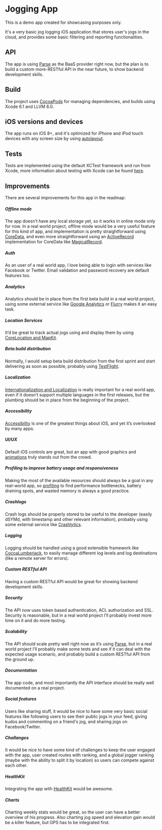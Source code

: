 # Jogging App

This is a demo app created for showcasing purposes only.

It's a very basic jog logging iOS application that stores user's jogs in the cloud, and provides some basic filtering and reporting functionalities.


## API

The app is using [Parse](https://www.parse.com) as the BaaS provider right now, but the plan is to build a custom more-RESTful API in the near future, to show backend development skills.


## Build

The project uses [CocoaPods](http://cocoapods.org) for managing dependencies, and builds using Xcode 6.1 and LLVM 6.0.


## iOS versions and devices

The app runs on iOS 8+, and it's optimized for iPhone and iPod touch devices with any screen size by using [autolayout](https://developer.apple.com/library/ios/documentation/UserExperience/Conceptual/AutolayoutPG/Introduction/Introduction.html).



## Tests

Tests are implemented using the default XCTest framework and run from Xcode, more information about testing with Xcode can be found [here](https://developer.apple.com/library/ios/documentation/DeveloperTools/Conceptual/testing_with_xcode/Introduction/Introduction.html#//apple_ref/doc/uid/TP40014132-CH1-SW1).


## Improvements

There are several improvements for this app in the readmap:

##### Offline mode

The app doesn’t have any local storage yet, so it works in online mode only for now.
In a real world project, offline mode would be a very useful feature for this kind of app, and implementation is pretty straightforward using [CoreData](https://developer.apple.com/library/mac/documentation/Cocoa/Conceptual/CoreData/cdProgrammingGuide.html), and even more straightforward using an [ActiveRecord](http://www.martinfowler.com/eaaCatalog/activeRecord.html) implementation for CoreData like [MagicalRecord](https://github.com/magicalpanda/MagicalRecord).

##### Auth

As an user of a real world app, I love being able to login with services like Facebook or Twitter. Email validation and password recovery are default features too.

##### Analytics

Analytics should be in place from the first beta build in a real world project, using some external service like [Google Analytics](https://developers.google.com/analytics/devguides/collection/ios/v3/) or [Flurry](http://www.flurry.com/solutions/analytics) makes it an easy task.


##### Location Services

It’d be great to track actual jogs using and display them by using  [CoreLocation and MapKit](https://developer.apple.com/library/ios/documentation/UserExperience/Conceptual/LocationAwarenessPG/Introduction/Introduction.html#//apple_ref/doc/uid/TP40009497-CH1-SW1).

##### Beta build distribution

Normally, I would setup beta build distribution from the first sprint and start delivering as soon as possible, probably using [TestFlight](https://developer.apple.com/app-store/testflight/).


##### Localization

[Internationalization and Localization](https://developer.apple.com/library/ios/documentation/MacOSX/Conceptual/BPInternational/Introduction/Introduction.html) is really important for a real world app, even if it doesn’t support multiple languages in the first releases, but the plumbing should be in place from the beginning of the project.

##### Accessibility

[Accessibility](https://developer.apple.com/library/ios/documentation/UserExperience/Conceptual/iPhoneAccessibility/Introduction/Introduction.html) is one of the greatest things about iOS, and yet it’s overlooked by many apps.

##### UI/UX 

Default iOS controls are great, but an app with good graphics and [animations](https://developer.apple.com/library/ios/documentation/Cocoa/Conceptual/CoreAnimation_guide/Introduction/Introduction.html) truly stands out from the crowd.

##### Profiling to improve battery usage and responsiveness

Making the most of the available resources should always be a goal in any real-world app, so [profiling](https://developer.apple.com/library/mac/documentation/DeveloperTools/Conceptual/InstrumentsUserGuide/Introduction/Introduction.html) to find performance bottlenecks, battery draining spots, and wasted memory is always a good practice.

##### Crashlogs

Crash logs should be properly stored to be useful to the developer (easily dSYMd, with timestamp and other relevant information), probably using some external service like [Crashlytics](https://try.crashlytics.com).

##### Logging

Logging should be handled using a good extensible framework like [CocoaLumberjack](https://github.com/CocoaLumberjack/CocoaLumberjack), to easily manage different log levels and log destinations (like a remote server for errors).

##### Custom RESTful API

Having a custom RESTful API would be great for showing backend development skills.

##### Security

The API now uses token based authentication, ACL authorization and SSL. Security is reasonable, but in a real world project I’ll probably invest more time on it and do more testing.

##### Scalability

The API should scale pretty well right now as it’s using [Parse](https://www.parse.com), but in a real world project I’ll probably make some tests and see if it can deal with the expected usage scenario, and probably build a custom RESTful API from the ground up.

##### Documentation

The app code, and most importantly the API interface should be really well documented on a real project.

##### Social features

Users like sharing stuff, it would be nice to have some very basic social features like following users to see their public jogs in your feed, giving kudos and commenting on a friend's jog, and sharing jogs on Facebook/Twitter.

##### Challanges

It would be nice to have some kind of challenges to keep the user engaged with the app, user created routes with ranking, and a global jogger ranking (maybe with the ability to split it by location) so users can compete against each other.

##### HealthKit

Integrating the app with [HealthKit](https://developer.apple.com/healthkit/) would be awesome.

##### Charts

Charting weekly stats would be great, so the user can have a better overview of his progress. Also charting jog speed and elevation gain would be a killer feature, but GPS has to be integrated first.
